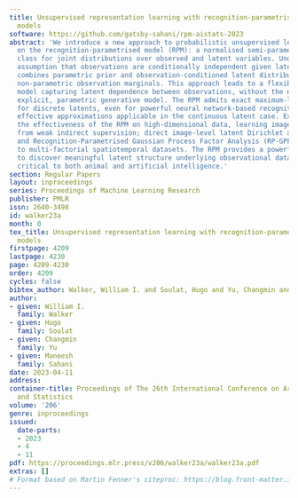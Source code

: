 ```yaml
---
title: Unsupervised representation learning with recognition-parametrised probabilistic
  models
software: https://github.com/gatsby-sahani/rpm-aistats-2023
abstract: 'We introduce a new approach to probabilistic unsupervised learning based
  on the recognition-parametrised model (RPM): a normalised semi-parametric hypothesis
  class for joint distributions over observed and latent variables. Under the key
  assumption that observations are conditionally independent given latents, the RPM
  combines parametric prior and observation-conditioned latent distributions with
  non-parametric observation marginals. This approach leads to a flexible learnt recognition
  model capturing latent dependence between observations, without the need for an
  explicit, parametric generative model. The RPM admits exact maximum-likelihood learning
  for discrete latents, even for powerful neural network-based recognition. We develop
  effective approximations applicable in the continuous latent case. Experiments demonstrate
  the effectiveness of the RPM on high-dimensional data, learning image classification
  from weak indirect supervision; direct image-level latent Dirichlet allocation;
  and Recognition-Parametrised Gaussian Process Factor Analysis (RP-GPFA) applied
  to multi-factorial spatiotemporal datasets. The RPM provides a powerful framework
  to discover meaningful latent structure underlying observational data, a function
  critical to both animal and artificial intelligence.'
section: Regular Papers
layout: inproceedings
series: Proceedings of Machine Learning Research
publisher: PMLR
issn: 2640-3498
id: walker23a
month: 0
tex_title: Unsupervised representation learning with recognition-parametrised probabilistic
  models
firstpage: 4209
lastpage: 4230
page: 4209-4230
order: 4209
cycles: false
bibtex_author: Walker, William I. and Soulat, Hugo and Yu, Changmin and Sahani, Maneesh
author:
- given: William I.
  family: Walker
- given: Hugo
  family: Soulat
- given: Changmin
  family: Yu
- given: Maneesh
  family: Sahani
date: 2023-04-11
address:
container-title: Proceedings of The 26th International Conference on Artificial Intelligence
  and Statistics
volume: '206'
genre: inproceedings
issued:
  date-parts:
  - 2023
  - 4
  - 11
pdf: https://proceedings.mlr.press/v206/walker23a/walker23a.pdf
extras: []
# Format based on Martin Fenner's citeproc: https://blog.front-matter.io/posts/citeproc-yaml-for-bibliographies/
---
```

